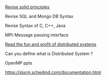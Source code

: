 [Revise solid principles](https://www.digitalocean.com/community/conceptual_articles/s-o-l-i-d-the-first-five-principles-of-object-oriented-design)

Revise SQL and Mongo DB Syntax

Revise Syntax of C, C++, Java

MPI-Message passing interface

[Read the fun and profit of distributed systems](http://book.mixu.net/distsys/single-page.html)

Can you define what is Distributed System ?

OpenMP ppts

https://slurm.schedmd.com/documentation.html

